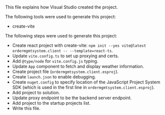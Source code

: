 This file explains how Visual Studio created the project.

The following tools were used to generate this project:
- create-vite

The following steps were used to generate this project:
- Create react project with create-vite: `npm init --yes vite@latest ordermgmtsystem.client -- --template=react-ts`.
- Update `vite.config.ts` to set up proxying and certs.
- Add `@type/node` for `vite.config.js` typing.
- Update `App` component to fetch and display weather information.
- Create project file (`ordermgmtsystem.client.esproj`).
- Create `launch.json` to enable debugging.
- Create `nuget.config` to specify location of the JavaScript Project System SDK (which is used in the first line in `ordermgmtsystem.client.esproj`).
- Add project to solution.
- Update proxy endpoint to be the backend server endpoint.
- Add project to the startup projects list.
- Write this file.
